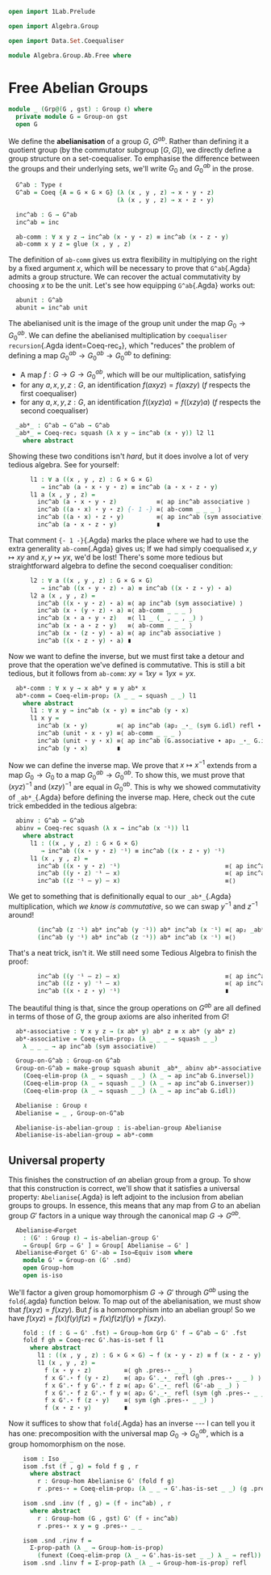 ```agda
open import 1Lab.Prelude

open import Algebra.Group

open import Data.Set.Coequaliser

module Algebra.Group.Ab.Free where
```

<!--
```agda
private variable
  ℓ : Level
```
-->

# Free Abelian Groups

```agda
module _ (Grp@(G , gst) : Group ℓ) where
  private module G = Group-on gst
  open G
```

We define the **abelianisation** of a group $G$, $G^{ab}$. Rather than
defining it a quotient group (by the commutator subgroup $[G,G]$), we
directly define a group structure on a set-coequaliser. To emphasise the
difference between the groups and their underlying sets, we'll write
$G_0$ and $G^{ab}_0$ in the prose.

```agda
  G^ab : Type ℓ
  G^ab = Coeq {A = G × G × G} (λ (x , y , z) → x ⋆ y ⋆ z)
                              (λ (x , y , z) → x ⋆ z ⋆ y)

  inc^ab : G → G^ab
  inc^ab = inc

  ab-comm : ∀ x y z → inc^ab (x ⋆ y ⋆ z) ≡ inc^ab (x ⋆ z ⋆ y)
  ab-comm x y z = glue (x , y , z)
```

The definition of `ab-comm` gives us extra flexibility in multiplying on
the right by a fixed argument $x$, which will be necessary to prove that
`G^ab`{.Agda} admits a group structure. We can recover the actual
commutativity by choosing $x$ to be the unit. Let's see how equipping
`G^ab`{.Agda} works out:

```agda
  abunit : G^ab
  abunit = inc^ab unit
```

The abelianised unit is the image of the group unit under the map $G_0
\to G^{ab}_0$. We can define the abelianised multiplication by
`coequaliser recursion`{.Agda ident=Coeq-rec₂}, which "reduces" the
problem of defining a map $G^{ab}_0 \to G^{ab}_0 \to G^{ab}_0$ to
defining:

- A map $f : G \to G \to G^{ab}_0$, which will be our multiplication,
satisfying
- for any $a, x, y, z : G$, an identification $f(axyz) = f(axzy)$ ($f$
respects the first coequaliser)
- for any $a, x, y, z : G$, an identification $f((xyz)a) = f((xzy)a)$
($f$ respects the second coequaliser)

```agda
  _ab*_ : G^ab → G^ab → G^ab
  _ab*_ = Coeq-rec₂ squash (λ x y → inc^ab (x ⋆ y)) l2 l1
    where abstract
```

Showing these two conditions isn't _hard_, but it does involve a lot of
very tedious algebra. See for yourself:

```agda
      l1 : ∀ a ((x , y , z) : G × G × G)
         → inc^ab (a ⋆ x ⋆ y ⋆ z) ≡ inc^ab (a ⋆ x ⋆ z ⋆ y)
      l1 a (x , y , z) =
        inc^ab (a ⋆ x ⋆ y ⋆ z)           ≡⟨ ap inc^ab associative ⟩
        inc^ab ((a ⋆ x) ⋆ y ⋆ z) {- 1 -} ≡⟨ ab-comm _ _ _ ⟩
        inc^ab ((a ⋆ x) ⋆ z ⋆ y)         ≡⟨ ap inc^ab (sym associative) ⟩
        inc^ab (a ⋆ x ⋆ z ⋆ y)           ∎
```

That comment `{- 1 -}`{.Agda} marks the place where we had to use the
extra generality `ab-comm`{.Agda} gives us; If we had simply coequalised
$x, y \mapsto xy$ and $x, y \mapsto yx$, we'd be lost! There's some more
tedious but straightforward algebra to define the second coequaliser
condition:

```agda
      l2 : ∀ a ((x , y , z) : G × G × G)
         → inc^ab ((x ⋆ y ⋆ z) ⋆ a) ≡ inc^ab ((x ⋆ z ⋆ y) ⋆ a)
      l2 a (x , y , z) =
        inc^ab ((x ⋆ y ⋆ z) ⋆ a) ≡⟨ ap inc^ab (sym associative) ⟩
        inc^ab (x ⋆ (y ⋆ z) ⋆ a) ≡⟨ ab-comm _ _ _ ⟩
        inc^ab (x ⋆ a ⋆ y ⋆ z)   ≡⟨ l1 _ (_ , _ , _) ⟩
        inc^ab (x ⋆ a ⋆ z ⋆ y)   ≡⟨ ab-comm _ _ _ ⟩
        inc^ab (x ⋆ (z ⋆ y) ⋆ a) ≡⟨ ap inc^ab associative ⟩
        inc^ab ((x ⋆ z ⋆ y) ⋆ a) ∎
```

Now we want to define the inverse, but we must first take a detour and
prove that the operation we've defined is commutative. This is still a
bit tedious, but it follows from `ab-comm`: $xy = 1xy = 1yx = yx$.

```agda
  ab*-comm : ∀ x y → x ab* y ≡ y ab* x
  ab*-comm = Coeq-elim-prop₂ (λ _ _ → squash _ _) l1
    where abstract
      l1 : ∀ x y → inc^ab (x ⋆ y) ≡ inc^ab (y ⋆ x)
      l1 x y =
        inc^ab (x ⋆ y)        ≡⟨ ap inc^ab (ap₂ _⋆_ (sym G.idl) refl ∙ sym G.associative) ⟩
        inc^ab (unit ⋆ x ⋆ y) ≡⟨ ab-comm _ _ _ ⟩
        inc^ab (unit ⋆ y ⋆ x) ≡⟨ ap inc^ab (G.associative ∙ ap₂ _⋆_ G.idl refl) ⟩
        inc^ab (y ⋆ x)        ∎
```

Now we can define the inverse map. We prove that $x \mapsto x^{-1}$
extends from a map $G_0 \to G_0$ to a map $G^{ab}_0 \to G^{ab}_0$. To
show this, we must prove that $(xyz)^{-1}$ and $(xzy)^{-1}$ are equal in
$G^{ab}_0$. This is why we showed commutativity of `_ab*_`{.Agda} before
defining the inverse map. Here, check out the cute trick embedded in the
tedious algebra:

```agda
  abinv : G^ab → G^ab
  abinv = Coeq-rec squash (λ x → inc^ab (x ⁻¹)) l1
    where abstract
      l1 : ((x , y , z) : G × G × G)
         → inc^ab ((x ⋆ y ⋆ z) ⁻¹) ≡ inc^ab ((x ⋆ z ⋆ y) ⁻¹)
      l1 (x , y , z) =
        inc^ab ((x ⋆ y ⋆ z) ⁻¹)                             ≡⟨ ap inc^ab G.inv-comm ⟩
        inc^ab ((y ⋆ z) ⁻¹ — x)                             ≡⟨ ap inc^ab (ap₂ _⋆_ G.inv-comm refl) ⟩
        inc^ab ((z ⁻¹ — y) — x)                             ≡⟨⟩
```

We get to something that is definitionally equal to our `_ab*_`{.Agda}
multiplication, which _we know is commutative_, so we can swap $y^{-1}$
and $z^{-1}$ around!

```agda
        (inc^ab (z ⁻¹) ab* inc^ab (y ⁻¹)) ab* inc^ab (x ⁻¹) ≡⟨ ap₂ _ab*_ (ab*-comm (inc^ab (z ⁻¹)) (inc^ab (y ⁻¹))) (λ i → inc^ab (x ⁻¹)) ⟩
        (inc^ab (y ⁻¹) ab* inc^ab (z ⁻¹)) ab* inc^ab (x ⁻¹) ≡⟨⟩
```

That's a neat trick, isn't it. We still need some Tedious Algebra to
finish the proof:

```agda
        inc^ab ((y ⁻¹ — z) — x)                             ≡⟨ ap inc^ab (ap₂ _⋆_ (sym G.inv-comm) refl ) ⟩
        inc^ab ((z ⋆ y) ⁻¹ — x)                             ≡⟨ ap inc^ab (sym G.inv-comm) ⟩
        inc^ab ((x ⋆ z ⋆ y) ⁻¹)                             ∎
```

The beautiful thing is that, since the group operations on $G^{ab}$ are
all defined in terms of those of $G$, the group axioms are also
inherited from $G$!

```agda
  ab*-associative : ∀ x y z → (x ab* y) ab* z ≡ x ab* (y ab* z)
  ab*-associative = Coeq-elim-prop₃ (λ _ _ _ → squash _ _)
    λ _ _ _ → ap inc^ab (sym associative)

  Group-on-G^ab : Group-on G^ab
  Group-on-G^ab = make-group squash abunit _ab*_ abinv ab*-associative
    (Coeq-elim-prop (λ _ → squash _ _) (λ _ → ap inc^ab G.inversel))
    (Coeq-elim-prop (λ _ → squash _ _) (λ _ → ap inc^ab G.inverser))
    (Coeq-elim-prop (λ _ → squash _ _) (λ _ → ap inc^ab G.idl))

  Abelianise : Group ℓ
  Abelianise = _ , Group-on-G^ab

  Abelianise-is-abelian-group : is-abelian-group Abelianise
  Abelianise-is-abelian-group = ab*-comm
```

## Universal property

This finishes the construction of _an_ abelian group from a group. To
show that this construction is correct, we'll show that it satisfies a
universal property: `Abelianise`{.Agda} is left adjoint to the
inclusion from abelian groups to groups. In essence, this means that any
map from $G$ to an abelian group $G'$ factors in a unique way through
the canonical map $G \to G^{ab}$.

```agda
  Abelianise⊣Forget
    : (G' : Group ℓ) → is-abelian-group G'
    → Group[ Grp ⇒ G' ] ≃ Group[ Abelianise ⇒ G' ]
  Abelianise⊣Forget G' G'-ab = Iso→Equiv isom where
    module G' = Group-on (G' .snd)
    open Group-hom
    open is-iso
```

We'll factor a given group homomorphism $G \to G'$ through $G^{ab}$
using the `fold`{.agda} function below. To map out of the
abelianisation, we must show that $f(xyz) = f(xzy)$. But $f$ is a
homomorphism into an abelian group! So we have $f(xyz) = f(x)f(y)f(z) =
f(x)f(z)f(y) = f(xzy)$.

```agda
    fold : (f : G → G' .fst) → Group-hom Grp G' f → G^ab → G' .fst
    fold f gh = Coeq-rec G'.has-is-set f l1
      where abstract
        l1 : ((x , y , z) : G × G × G) → f (x ⋆ y ⋆ z) ≡ f (x ⋆ z ⋆ y)
        l1 (x , y , z) =
          f (x ⋆ y ⋆ z)         ≡⟨ gh .pres-⋆ _ _ ⟩
          f x G'.⋆ f (y ⋆ z)    ≡⟨ ap₂ G'._⋆_ refl (gh .pres-⋆ _ _ ) ⟩
          f x G'.⋆ f y G'.⋆ f z ≡⟨ ap₂ G'._⋆_ refl (G'-ab _ _) ⟩
          f x G'.⋆ f z G'.⋆ f y ≡⟨ ap₂ G'._⋆_ refl (sym (gh .pres-⋆ _ _ )) ⟩
          f x G'.⋆ f (z ⋆ y)    ≡⟨ sym (gh .pres-⋆ _ _) ⟩
          f (x ⋆ z ⋆ y)         ∎
```

Now it suffices to show that `fold`{.Agda} has an inverse --- I can tell
you it has one: precomposition with the universal map $G_0 \to
G^{ab}_0$, which is a group homomorphism on the nose.

```agda
    isom : Iso _ _
    isom .fst (f , g) = fold f g , r
      where abstract
        r : Group-hom Abelianise G' (fold f g)
        r .pres-⋆ = Coeq-elim-prop₂ (λ _ _ → G'.has-is-set _ _) (g .pres-⋆)

    isom .snd .inv (f , g) = (f ∘ inc^ab) , r
      where abstract
        r : Group-hom (G , gst) G' (f ∘ inc^ab)
        r .pres-⋆ x y = g .pres-⋆ _ _

    isom .snd .rinv f =
      Σ-prop-path (λ _ → Group-hom-is-prop)
        (funext (Coeq-elim-prop (λ _ → G'.has-is-set _ _) λ _ → refl))
    isom .snd .linv f = Σ-prop-path (λ _ → Group-hom-is-prop) refl
```
